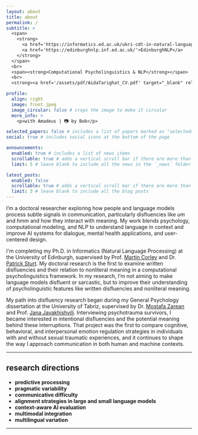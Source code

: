 ```yaml
---
layout: about
title: about
permalink: /
subtitle: >
  <span>
    <strong>
      <a href='https://informatics.ed.ac.uk/ukri-cdt-in-natural-language-processing'>UKRI CDT in NLP</a> | 
      <a href='https://edinburghnlp.inf.ed.ac.uk/'>EdinburghNLP</a>
    </strong>
  </span>
  <br>
  <span><strong>Computational Psycholinguistics & NLP</strong></span>
  <br>
  <strong><a href='/assets/pdf/AidaTarighat_CV.pdf' target="_blank" rel="noopener noreferrer">📑 CV</a></strong>

profile:
  align: right
  image: front.jpeg
  image_circular: false # crops the image to make it circular
  more_info: >
    <p>with Amadeus | 📷 by Bob</p>

selected_papers: false # includes a list of papers marked as "selected={true}"
social: true # includes social icons at the bottom of the page

announcements:
  enabled: true # includes a list of news items
  scrollable: true # adds a vertical scroll bar if there are more than 3 news items
  limit: 5 # leave blank to include all the news in the `_news` folder

latest_posts:
  enabled: false
  scrollable: true # adds a vertical scroll bar if there are more than 3 new posts items
  limit: 3 # leave blank to include all the blog posts
---
```


I’m a doctoral researcher exploring how people and language models process subtle signals in communication, particularly disfluencies like *um* and *hmm* and how they interact with meaning. My work blends psychology, computational modeling, and NLP to understand language in context and improve AI systems for dialogue, mental health applications, and user-centered design.

I'm completing my Ph.D. in Informatics (Natural Language Processing) at the University of Edinburgh, supervised by Prof. [Martin Corley](https://martincorley.org/) and Dr. [Patrick Sturt](https://scholar.google.co.uk/citations?user=tINgWG4AAAAJ&hl=en). My doctoral research is the first to examine written disfluencies and their relation to nonliteral meaning in a computational psycholinguistics framework. In my research, I’m not aiming to make language models disfluent or sarcastic, but to improve their understanding of psycholinguistic features like written disfluencies and nonliteral meaning.

My path into disfluency research began during my General Psychology dissertation at the University of Tabriz, supervised by Dr. [Mostafa Zarean](https://scholar.google.com/citations?user=F1SRyf8AAAAJ&hl=en) and Prof. [Jana Javakhishvili](https://scholar.google.com/citations?user=VkFUS-wAAAAJ&hl=en). Interviewing psychotrauma survivors, I became interested in intentional disfluencies and the potential meaning behind these interruptions. That project was the first to compare cognitive, behavioral, and interpersonal emotion regulation strategies in individuals with and without sexual traumatic experiences, and it continues to shape the way I approach communication in both human and machine contexts.

---

## research directions

- **predictive processing**
- **pragmatic variability**
- **communicative difficulty**
- **alignment strategies in large and small language models**
- **context-aware AI evaluation**
- **multimodal integration**
- **multilingual variation**
 
---

